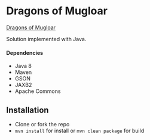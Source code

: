 # Dragons of Mugloar #

[Dragons of Mugloar](http://www.dragonsofmugloar.com)

Solution implemented with Java.

#### Dependencies ####
   * Java 8
   * Maven
   * GSON
   * JAXB2
   * Apache Commons
   
## Installation ##
   * Clone or fork the repo
   * `mvn install` for install or `mvn clean package` for build 

